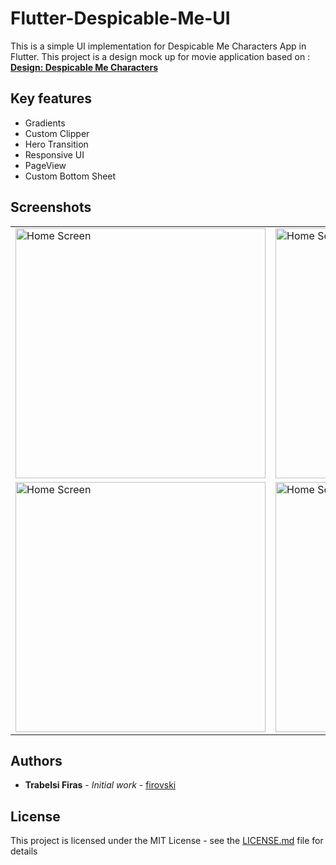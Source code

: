 # Flutter-Despicable-Me-UI 

This is a simple UI implementation for Despicable Me Characters App in Flutter.
This project is a design mock up for movie application based on :
[**Design: Despicable Me Characters**](https://dribbble.com/shots/6403829-Movie-Character-UI-Animation)


## Key features

* Gradients
* Custom Clipper
* Hero Transition
* Responsive UI
* PageView
* Custom Bottom Sheet

## Screenshots

<table style={border:"none"}>
<tr>
<td><img src="https://github.com/firovski/Flutter-Despicable-Me-UI/blob/master/screenshots/Simulator%20Screen%20Shot%20-%20iPhone%20X%CA%80%20-%202019-08-20%20at%2012.14.53.png" alt="Home Screen" width="400"/></td>
<td><img src="https://github.com/firovski/Flutter-Despicable-Me-UI/blob/master/screenshots/Simulator%20Screen%20Shot%20-%20iPhone%20X%CA%80%20-%202019-08-20%20at%2012.15.10.png" alt="Home Screen" width="400"/></td>
</tr>
<tr>
<td><img src="https://github.com/firovski/Flutter-Despicable-Me-UI/blob/master/screenshots/Simulator%20Screen%20Shot%20-%20iPhone%20X%CA%80%20-%202019-08-20%20at%2012.15.19.png" alt="Home Screen" width="400"/></td>
<td><img src="https://github.com/firovski/Flutter-Despicable-Me-UI/blob/master/screenshots/Simulator%20Screen%20Shot%20-%20iPhone%20X%CA%80%20-%202019-08-20%20at%2012.15.35.png" alt="Home Screen" width="400"/></td>
</tr>
</table>

## Authors

* **Trabelsi Firas** - *Initial work* - [firovski](https://github.com/firovski)

## License

This project is licensed under the MIT License - see the [LICENSE.md](LICENSE.md) file for details
